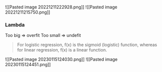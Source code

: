
![[Pasted image 20221211222928.png]]
![[Pasted image 20221211215750.png]]
### Lambda
Too big => overfit
Too small => undefit

>For logistic regression, f(x) is the sigmoid (logistic) function, whereas for linear regression, f(x) is a linear function.

![[Pasted image 20230115124030.png]]
![[Pasted image 20230115124451.png]]